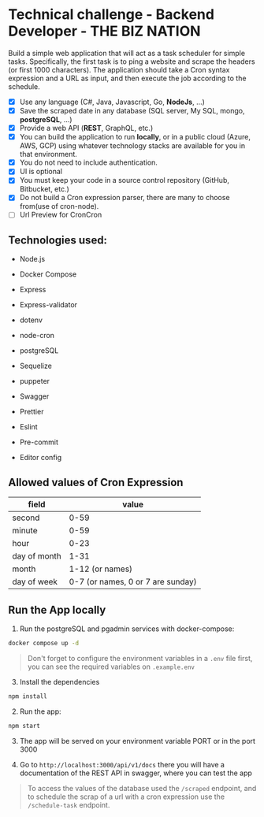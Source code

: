 # Technical challenge - Backend Developer - THE BIZ NATION

Build a simple web application that will act as a task scheduler for simple tasks. Specifically, the first task is to
ping a website and scrape the headers (or first 1000 characters). The application should take a Cron syntax expression
and a URL as input, and then execute the job according to the schedule.

- [x] Use any language (C#, Java, Javascript, Go, **NodeJs**, ...)
- [x] Save the scraped date in any database (SQL server, My SQL, mongo, **postgreSQL**, ...)
- [x] Provide a web API (**REST**, GraphQL, etc.)
- [x] You can build the application to run **locally**, or in a public cloud (Azure, AWS, GCP) using whatever technology stacks are available for you in that environment.
- [x] You do not need to include authentication.
- [x] UI is optional
- [x] You must keep your code in a source control repository (GitHub, Bitbucket, etc.)
- [x] Do not build a Cron expression parser, there are many to choose from(use of cron-node).
- [ ] Url Preview for CronCron

## Technologies used:

- Node.js
- Docker Compose
- Express
- Express-validator
- dotenv
- node-cron
- postgreSQL
- Sequelize
- puppeter
- Swagger

- Prettier
- Eslint
- Pre-commit
- Editor config

## Allowed values of Cron Expression

| field        | value                             |
| ------------ | --------------------------------- |
| second       | 0-59                              |
| minute       | 0-59                              |
| hour         | 0-23                              |
| day of month | 1-31                              |
| month        | 1-12 (or names)                   |
| day of week  | 0-7 (or names, 0 or 7 are sunday) |

## Run the App locally

1. Run the postgreSQL and pgadmin services with docker-compose:

```bash
docker compose up -d
```

> Don't forget to configure the environment variables in a `.env` file first, you can see the required variables on
> `.example.env`

3. Install the dependencies

```bash
npm install
```

2. Run the app:

```bash
npm start
```

3. The app will be served on your environment variable PORT or in the port 3000

4. Go to `http://localhost:3000/api/v1/docs` there you will have a documentation of the REST API in swagger, where you
   can test the app

> To access the values of the database used the `/scraped` endpoint, and to schedule the scrap of a url with a cron
> expression use the `/schedule-task` endpoint.
